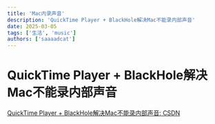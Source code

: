 ```yaml
---
title: 'Mac内录声音'
description: 'QuickTime Player + BlackHole解决Mac不能录内部声音'
date: 2025-03-05
tags: ['生活', 'music']
authors: ['saaaadcat']
---
```


# QuickTime Player + BlackHole解决Mac不能录内部声音

[QuickTime Player + BlackHole解决Mac不能录内部声音: CSDN](https://blog.csdn.net/zhaotengfei36520/article/details/130381480)
